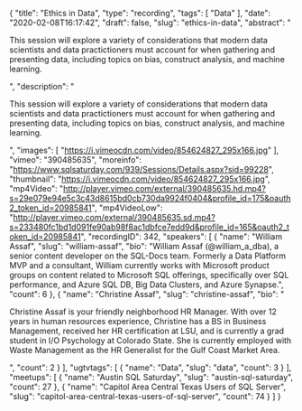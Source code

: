 {
  "title": "Ethics in Data",
  "type": "recording",
  "tags": [
    "Data"
  ],
  "date": "2020-02-08T16:17:42",
  "draft": false,
  "slug": "ethics-in-data",
  "abstract": "<p>This session will explore a variety of considerations that modern data scientists and data practictioners must account for when gathering and presenting data, including topics on bias, construct analysis, and machine learning.</p>",
  "description": "<p>This session will explore a variety of considerations that modern data scientists and data practictioners must account for when gathering and presenting data, including topics on bias, construct analysis, and machine learning.</p>",
  "images": [
    "https://i.vimeocdn.com/video/854624827_295x166.jpg"
  ],
  "vimeo": "390485635",
  "moreinfo": "https://www.sqlsaturday.com/939/Sessions/Details.aspx?sid=99228",
  "thumbnail": "https://i.vimeocdn.com/video/854624827_295x166.jpg",
  "mp4Video": "http://player.vimeo.com/external/390485635.hd.mp4?s=29e079e94e5c3c43d8615bd0cb730da9924f0404&profile_id=175&oauth2_token_id=20985841",
  "mp4VideoLow": "http://player.vimeo.com/external/390485635.sd.mp4?s=233480fc1bd1d091fe90ab98f8ac1dbfce7edd9d&profile_id=165&oauth2_token_id=20985841",
  "recordingID": 342,
  "speakers": [
    {
      "name": "William Assaf",
      "slug": "william-assaf",
      "bio": "William Assaf (@william_a_dba), a senior content developer on the SQL-Docs team. Formerly a Data Platform MVP and a consultant, William currently works with Microsoft product groups on content related to Microsoft SQL offerings, specifically over SQL performance, and Azure SQL DB, Big Data Clusters, and Azure Synapse.",
      "count": 6
    },
    {
      "name": "Christine Assaf",
      "slug": "christine-assaf",
      "bio": "<p>Christine Assaf is your friendly neighborhood HR Manager. With over 12 years in human resources experience, Christine has a BS in Business Management, received her HR certification at LSU, and is currently a grad student in I/O Psychology at Colorado State. She is currently employed with Waste Management as the HR Generalist for the Gulf Coast Market Area.</p>",
      "count": 2
    }
  ],
  "ugtvtags": [
    {
      "name": "Data",
      "slug": "data",
      "count": 3
    }
  ],
  "meetups": [
    {
      "name": "Austin SQL Saturday",
      "slug": "austin-sql-saturday",
      "count": 27
    },
    {
      "name": "Capitol Area Central Texas Users of SQL Server",
      "slug": "capitol-area-central-texas-users-of-sql-server",
      "count": 74
    }
  ]
}